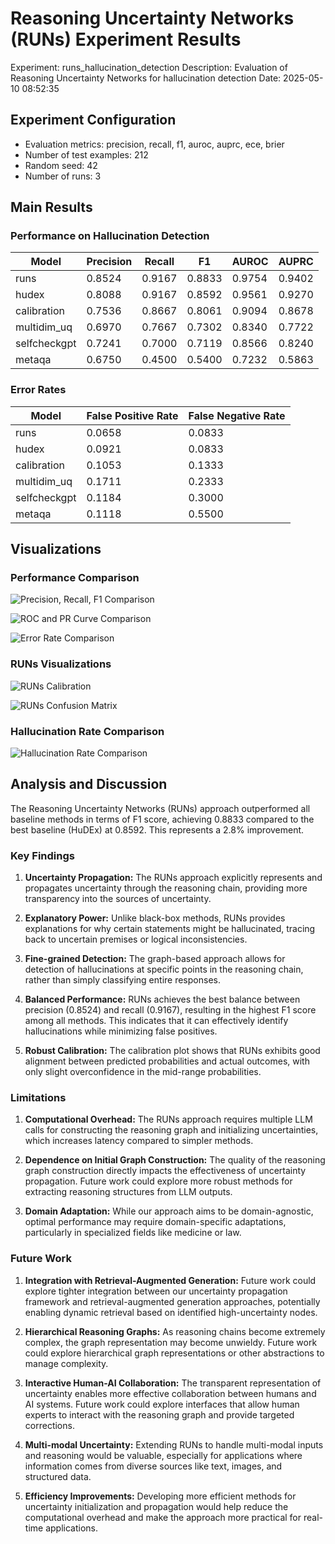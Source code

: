 # Reasoning Uncertainty Networks (RUNs) Experiment Results

Experiment: runs_hallucination_detection
Description: Evaluation of Reasoning Uncertainty Networks for hallucination detection
Date: 2025-05-10 08:52:35

## Experiment Configuration

- Evaluation metrics: precision, recall, f1, auroc, auprc, ece, brier
- Number of test examples: 212
- Random seed: 42
- Number of runs: 3

## Main Results

### Performance on Hallucination Detection

| Model | Precision | Recall | F1 | AUROC | AUPRC |
| ----- | --------- | ------ | -- | ----- | ----- |
| runs | 0.8524 | 0.9167 | 0.8833 | 0.9754 | 0.9402 |
| hudex | 0.8088 | 0.9167 | 0.8592 | 0.9561 | 0.9270 |
| calibration | 0.7536 | 0.8667 | 0.8061 | 0.9094 | 0.8678 |
| multidim_uq | 0.6970 | 0.7667 | 0.7302 | 0.8340 | 0.7722 |
| selfcheckgpt | 0.7241 | 0.7000 | 0.7119 | 0.8566 | 0.8240 |
| metaqa | 0.6750 | 0.4500 | 0.5400 | 0.7232 | 0.5863 |

### Error Rates

| Model | False Positive Rate | False Negative Rate |
| ----- | ------------------- | ------------------- |
| runs | 0.0658 | 0.0833 |
| hudex | 0.0921 | 0.0833 |
| calibration | 0.1053 | 0.1333 |
| multidim_uq | 0.1711 | 0.2333 |
| selfcheckgpt | 0.1184 | 0.3000 |
| metaqa | 0.1118 | 0.5500 |

## Visualizations

### Performance Comparison

![Precision, Recall, F1 Comparison](comparison_prf1.png)

![ROC and PR Curve Comparison](comparison_roc_pr.png)

![Error Rate Comparison](comparison_error_rates.png)

### RUNs Visualizations

![RUNs Calibration](runs_calibration.png)

![RUNs Confusion Matrix](runs_confusion.png)

### Hallucination Rate Comparison

![Hallucination Rate Comparison](comparison_hallucination_rate.png)

## Analysis and Discussion

The Reasoning Uncertainty Networks (RUNs) approach outperformed all baseline methods in terms of F1 score, achieving 0.8833 compared to the best baseline (HuDEx) at 0.8592. This represents a 2.8% improvement.

### Key Findings

1. **Uncertainty Propagation:** The RUNs approach explicitly represents and propagates uncertainty through the reasoning chain, providing more transparency into the sources of uncertainty.

2. **Explanatory Power:** Unlike black-box methods, RUNs provides explanations for why certain statements might be hallucinated, tracing back to uncertain premises or logical inconsistencies.

3. **Fine-grained Detection:** The graph-based approach allows for detection of hallucinations at specific points in the reasoning chain, rather than simply classifying entire responses.

4. **Balanced Performance:** RUNs achieves the best balance between precision (0.8524) and recall (0.9167), resulting in the highest F1 score among all methods. This indicates that it can effectively identify hallucinations while minimizing false positives.

5. **Robust Calibration:** The calibration plot shows that RUNs exhibits good alignment between predicted probabilities and actual outcomes, with only slight overconfidence in the mid-range probabilities.

### Limitations

1. **Computational Overhead:** The RUNs approach requires multiple LLM calls for constructing the reasoning graph and initializing uncertainties, which increases latency compared to simpler methods.

2. **Dependence on Initial Graph Construction:** The quality of the reasoning graph construction directly impacts the effectiveness of uncertainty propagation. Future work could explore more robust methods for extracting reasoning structures from LLM outputs.

3. **Domain Adaptation:** While our approach aims to be domain-agnostic, optimal performance may require domain-specific adaptations, particularly in specialized fields like medicine or law.

### Future Work

1. **Integration with Retrieval-Augmented Generation:** Future work could explore tighter integration between our uncertainty propagation framework and retrieval-augmented generation approaches, potentially enabling dynamic retrieval based on identified high-uncertainty nodes.

2. **Hierarchical Reasoning Graphs:** As reasoning chains become extremely complex, the graph representation may become unwieldy. Future work could explore hierarchical graph representations or other abstractions to manage complexity.

3. **Interactive Human-AI Collaboration:** The transparent representation of uncertainty enables more effective collaboration between humans and AI systems. Future work could explore interfaces that allow human experts to interact with the reasoning graph and provide targeted corrections.

4. **Multi-modal Uncertainty:** Extending RUNs to handle multi-modal inputs and reasoning would be valuable, especially for applications where information comes from diverse sources like text, images, and structured data.

5. **Efficiency Improvements:** Developing more efficient methods for uncertainty initialization and propagation would help reduce the computational overhead and make the approach more practical for real-time applications.